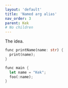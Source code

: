 ```yaml
---
layout: 'default'
title: 'Named arg alias'
nav_order: 3
parent: Kek
# No children
---
```


The idea.
```rust
func printName(name: str) {
  print(name);
}

func main {
  let name = "Kek";
  foo(:name);
}
```
